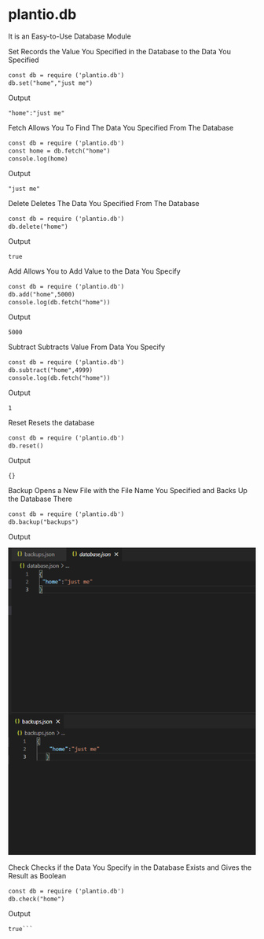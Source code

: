 # plantio.db
It is an Easy-to-Use Database Module

Set
Records the Value You Specified in the Database to the Data You Specified

```
const db = require ('plantio.db')
db.set("home","just me")
```
Output
```
"home":"just me"
```

Fetch
Allows You To Find The Data You Specified From The Database

```
const db = require ('plantio.db')
const home = db.fetch("home")
console.log(home)
```
Output
```
"just me"
```
Delete
Deletes The Data You Specified From The Database

```
const db = require ('plantio.db')
db.delete("home")
```
Output
```
true
```
Add
Allows You to Add Value to the Data You Specify

```
const db = require ('plantio.db')
db.add("home",5000)
console.log(db.fetch("home"))
```
Output
```
5000
```
Subtract
Subtracts Value From Data You Specify

```
const db = require ('plantio.db')
db.subtract("home",4999)
console.log(db.fetch("home"))
```
Output
```
1
```
Reset
Resets the database

```
const db = require ('plantio.db')
db.reset()

```
Output
```
{}
```
Backup
Opens a New File with the File Name You Specified and Backs Up the Database There

```
const db = require ('plantio.db')
db.backup("backups")

```
Output

![Screenshot](Adsız.png) 

Check
Checks if the Data You Specify in the Database Exists and Gives the Result as Boolean

```
const db = require ('plantio.db')
db.check("home")

```
Output
```
true```
